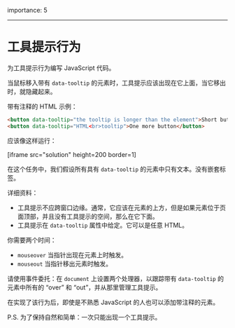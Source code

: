 importance: 5

---

# 工具提示行为

为工具提示行为编写 JavaScript 代码。

当鼠标移入带有 `data-tooltip` 的元素时，工具提示应该出现在它上面，当它移出时，就隐藏起来。

带有注释的 HTML 示例：
```html
<button data-tooltip="the tooltip is longer than the element">Short button</button>
<button data-tooltip="HTML<br>tooltip">One more button</button>
```

应该像这样运行：

[iframe src="solution" height=200 border=1]

在这个任务中，我们假设所有具有 `data-tooltip` 的元素中只有文本。没有嵌套标签。

详细资料：

- 工具提示不应跨窗口边缘。通常，它应该在元素的上方，但是如果元素位于页面顶部，并且没有工具提示的空间，那么在它下面。
- 工具提示在 `data-tooltip` 属性中给定。它可以是任意 HTML。

你需要两个时间：
- `mouseover` 当指针出现在元素上时触发。
- `mouseout` 当指针移出元素时触发。

请使用事件委托：在 `document` 上设置两个处理器，以跟踪带有 `data-tooltip` 的元素中所有的 “over” 和 “out”，并从那里管理工具提示。

在实现了该行为后，即使是不熟悉 JavaScript 的人也可以添加带注释的元素。

P.S. 为了保持自然和简单：一次只能出现一个工具提示。
